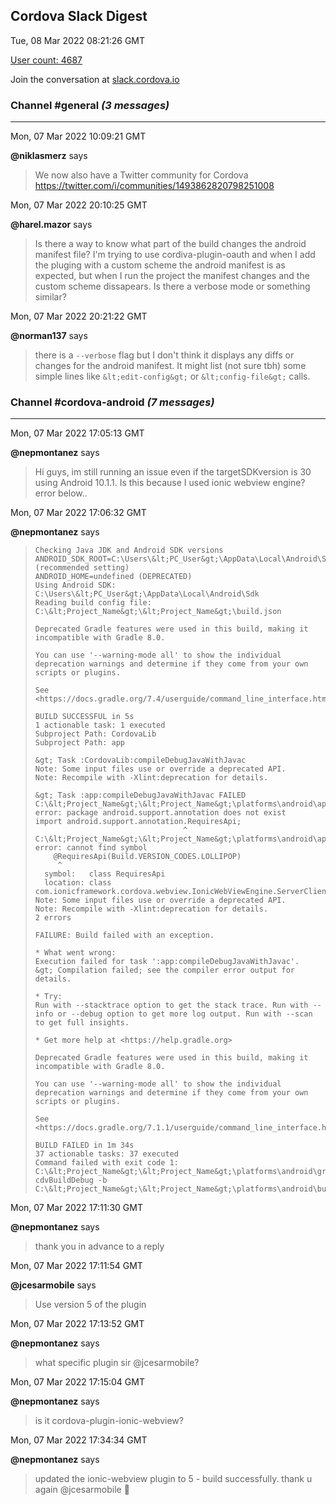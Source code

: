 ## Cordova Slack Digest
Tue, 08 Mar 2022 08:21:26 GMT

[User count: 4687](https://cordova.slack.com/)


Join the conversation at [slack.cordova.io](http://slack.cordova.io/)

### __Channel #general__ _(3 messages)_
---

Mon, 07 Mar 2022 10:09:21 GMT

__@niklasmerz__ says 
> We now also have a Twitter community for Cordova <https://twitter.com/i/communities/1493862820798251008>
> 

Mon, 07 Mar 2022 20:10:25 GMT

__@harel.mazor__ says 
> Is there a way to know what part of the build changes the android manifest file?
> I'm trying to use cordiva-plugin-oauth and when I add the pluging with a custom scheme the android manifest is as expected, but when I run the project the manifest changes and the custom scheme dissapears.
> Is there a verbose mode or something similar?
> 

Mon, 07 Mar 2022 20:21:22 GMT

__@norman137__ says 
> there is a `--verbose` flag but I don't think it displays any diffs or changes for the android manifest. It might list (not sure tbh) some simple lines like `&lt;edit-config&gt;` or `&lt;config-file&gt;` calls.
> 

### __Channel #cordova-android__ _(7 messages)_
---

Mon, 07 Mar 2022 17:05:13 GMT

__@nepmontanez__ says 
> Hi guys, im still running an issue even if the targetSDKversion is 30 using Android 10.1.1. Is this because I used ionic webview engine? error below..
> 

Mon, 07 Mar 2022 17:06:32 GMT

__@nepmontanez__ says 
> ```$ cordova build android --debug --device
> Checking Java JDK and Android SDK versions
> ANDROID_SDK_ROOT=C:\Users\&lt;PC_User&gt;\AppData\Local\Android\Sdk (recommended setting)
> ANDROID_HOME=undefined (DEPRECATED)
> Using Android SDK: C:\Users\&lt;PC_User&gt;\AppData\Local\Android\Sdk
> Reading build config file: C:\&lt;Project_Name&gt;\&lt;Project_Name&gt;\build.json
> 
> Deprecated Gradle features were used in this build, making it incompatible with Gradle 8.0.
> 
> You can use '--warning-mode all' to show the individual deprecation warnings and determine if they come from your own scripts or plugins.
> 
> See <https://docs.gradle.org/7.4/userguide/command_line_interface.html#sec:command_line_warnings>
> 
> BUILD SUCCESSFUL in 5s
> 1 actionable task: 1 executed
> Subproject Path: CordovaLib
> Subproject Path: app
> 
> &gt; Task :CordovaLib:compileDebugJavaWithJavac
> Note: Some input files use or override a deprecated API.
> Note: Recompile with -Xlint:deprecation for details.                                                                    
> 
> &gt; Task :app:compileDebugJavaWithJavac FAILED                                                                            
> C:\&lt;Project_Name&gt;\&lt;Project_Name&gt;\platforms\android\app\src\main\java\com\ionicframework\cordova\webview\IonicWebViewEngine.java:11: error: package android.support.annotation does not exist
> import android.support.annotation.RequiresApi;
>                                  ^
> C:\&lt;Project_Name&gt;\&lt;Project_Name&gt;\platforms\android\app\src\main\java\com\ionicframework\cordova\webview\IonicWebViewEngine.java:137: error: cannot find symbol
>     @RequiresApi(Build.VERSION_CODES.LOLLIPOP)
>      ^
>   symbol:   class RequiresApi
>   location: class com.ionicframework.cordova.webview.IonicWebViewEngine.ServerClient
> Note: Some input files use or override a deprecated API.
> Note: Recompile with -Xlint:deprecation for details.
> 2 errors
> 
> FAILURE: Build failed with an exception.
> 
> * What went wrong:
> Execution failed for task ':app:compileDebugJavaWithJavac'.
> &gt; Compilation failed; see the compiler error output for details.
> 
> * Try:
> Run with --stacktrace option to get the stack trace. Run with --info or --debug option to get more log output. Run with --scan to get full insights.
> 
> * Get more help at <https://help.gradle.org>
> 
> Deprecated Gradle features were used in this build, making it incompatible with Gradle 8.0.
> 
> You can use '--warning-mode all' to show the individual deprecation warnings and determine if they come from your own scripts or plugins.
> 
> See <https://docs.gradle.org/7.1.1/userguide/command_line_interface.html#sec:command_line_warnings>
> 
> BUILD FAILED in 1m 34s
> 37 actionable tasks: 37 executed
> Command failed with exit code 1: C:\&lt;Project_Name&gt;\&lt;Project_Name&gt;\platforms\android\gradlew cdvBuildDebug -b C:\&lt;Project_Name&gt;\&lt;Project_Name&gt;\platforms\android\build.gradle```
> 

Mon, 07 Mar 2022 17:11:30 GMT

__@nepmontanez__ says 
> thank you in advance to a reply
> 

Mon, 07 Mar 2022 17:11:54 GMT

__@jcesarmobile__ says 
> Use version 5 of the plugin 
> 

Mon, 07 Mar 2022 17:13:52 GMT

__@nepmontanez__ says 
> what specific plugin sir @jcesarmobile?
> 

Mon, 07 Mar 2022 17:15:04 GMT

__@nepmontanez__ says 
> is it cordova-plugin-ionic-webview?
> 

Mon, 07 Mar 2022 17:34:34 GMT

__@nepmontanez__ says 
> updated the ionic-webview plugin to 5 - build successfully. thank u again @jcesarmobile 🙂
> 
